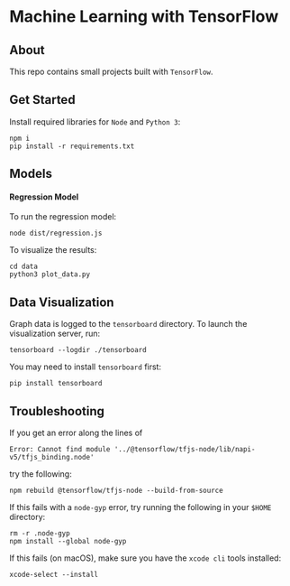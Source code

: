 # Machine Learning with TensorFlow

## About

This repo contains small projects built with `TensorFlow`.

## Get Started

Install required libraries for `Node` and `Python 3`:

    npm i
    pip install -r requirements.txt

## Models

#### Regression Model

To run the regression model:

    node dist/regression.js

To visualize the results:

    cd data
    python3 plot_data.py

## Data Visualization

Graph data is logged to the `tensorboard` directory. To launch the visualization server, run:

    tensorboard --logdir ./tensorboard

You may need to install `tensorboard` first:

    pip install tensorboard

## Troubleshooting

If you get an error along the lines of

    Error: Cannot find module '../@tensorflow/tfjs-node/lib/napi-v5/tfjs_binding.node'

try the following:

    npm rebuild @tensorflow/tfjs-node --build-from-source

If this fails with a `node-gyp` error, try running the following in your `$HOME` directory:

    rm -r .node-gyp
    npm install --global node-gyp

If this fails (on macOS), make sure you have the `xcode cli` tools installed:

    xcode-select --install